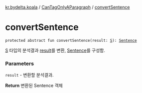 [kr.bydelta.koala](../index.md) / [CanTagOnlyAParagraph](index.md) / [convertSentence](./convert-sentence.md)

# convertSentence

`protected abstract fun convertSentence(result: `[`S`](index.md#S)`): `[`Sentence`](../-sentence/index.md)

[S](index.md#S) 타입의 분석결과 [result](convert-sentence.md#kr.bydelta.koala.CanTagOnlyAParagraph$convertSentence(kr.bydelta.koala.CanTagOnlyAParagraph.S)/result)를 변환, [Sentence](../-sentence/index.md)를 구성함.

### Parameters

`result` - 변환할 분석결과.

**Return**
변환된 Sentence 객체

